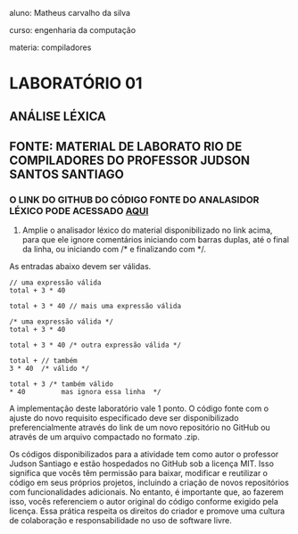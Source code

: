 
aluno: Matheus carvalho da silva

curso: engenharia da computação

materia: compiladores








# LABORATÓRIO 01

## ANÁLISE LÉXICA
## FONTE: MATERIAL DE LABORATO RIO DE COMPILADORES DO PROFESSOR JUDSON SANTOS SANTIAGO

### O LINK DO GITHUB DO CÓDIGO FONTE DO ANALASIDOR LÉXICO PODE ACESSADO [AQUI](https://github.com/JudsonSS/Compiladores/tree/2e1b81ba859e18e938ea149d1cef2edea04dde36/Labs/Lab06)

1. Amplie o analisador léxico do material disponibilizado no link acima, para que ele
ignore comentários iniciando com barras duplas, até o final da linha, ou iniciando
com /* e finalizando com */.

As entradas abaixo devem ser válidas.

```
// uma expressão válida
total + 3 * 40
```

```
total + 3 * 40 // mais uma expressão válida
```

```
/* uma expressão válida */
total + 3 * 40 
```

```
total + 3 * 40 /* outra expressão válida */
```

```
total + // também
3 * 40  /* válido */
```

```
total + 3 /* também válido
* 40         mas ignora essa linha  */
```


A implementação deste laboratório vale 1 ponto. O código fonte com o ajuste do novo requisito especificado deve ser disponibilizado preferencialmente através do link de um novo repositório no GitHub ou através de um arquivo compactado no formato .zip.

Os códigos disponibilizados para a atividade tem como autor o professor Judson Santiago
e estão hospedados no GitHub sob a licença MIT. Isso significa que vocês têm permissão
para baixar, modificar e reutilizar o código em seus próprios projetos, incluindo a criação
de novos repositórios com funcionalidades adicionais. No entanto, é importante que, ao
fazerem isso, vocês referenciem o autor original do código conforme exigido pela licença.
Essa prática respeita os direitos do criador e promove uma cultura de colaboração e
responsabilidade no uso de software livre.
